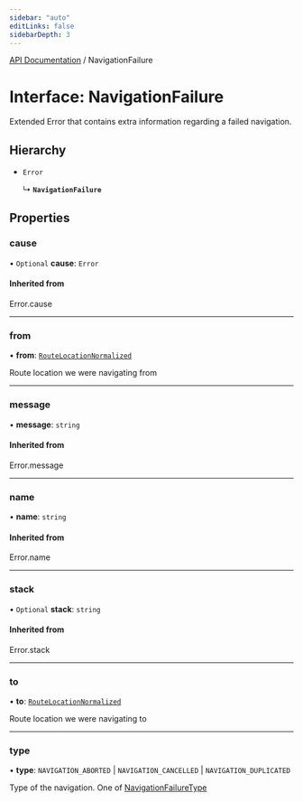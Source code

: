 ```yaml
---
sidebar: "auto"
editLinks: false
sidebarDepth: 3
---
```


[API Documentation](../index.md) / NavigationFailure

# Interface: NavigationFailure

Extended Error that contains extra information regarding a failed navigation.

## Hierarchy

- `Error`

  ↳ **`NavigationFailure`**

## Properties

### cause

• `Optional` **cause**: `Error`

#### Inherited from

Error.cause

___

### from

• **from**: [`RouteLocationNormalized`](RouteLocationNormalized.md)

Route location we were navigating from

___

### message

• **message**: `string`

#### Inherited from

Error.message

___

### name

• **name**: `string`

#### Inherited from

Error.name

___

### stack

• `Optional` **stack**: `string`

#### Inherited from

Error.stack

___

### to

• **to**: [`RouteLocationNormalized`](RouteLocationNormalized.md)

Route location we were navigating to

___

### type

• **type**: `NAVIGATION_ABORTED` \| `NAVIGATION_CANCELLED` \| `NAVIGATION_DUPLICATED`

Type of the navigation. One of [NavigationFailureType](../enums/NavigationFailureType.md)
